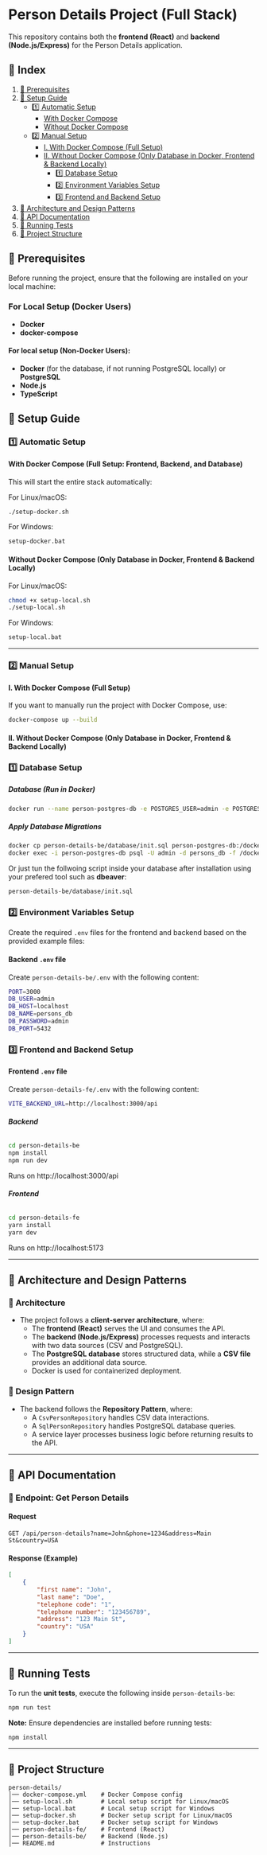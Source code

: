 # Person Details Project (Full Stack)

This repository contains both the **frontend (React)** and **backend (Node.js/Express)** for the Person Details application.

## 📌 Index
1. [🚀 Prerequisites](#-prerequisites)
2. [🚀 Setup Guide](#-setup-guide)
   - [1️⃣ Automatic Setup](#1️⃣-automatic-setup)
     - [With Docker Compose](#with-docker-compose-full-setup-frontend-backend-and-database)
     - [Without Docker Compose](#without-docker-compose-only-database-in-docker-frontend--backend-locally)
   - [2️⃣ Manual Setup](#2️⃣-manual-setup)
     - [I. With Docker Compose (Full Setup)](#i-with-docker-compose-full-setup)
     - [II. Without Docker Compose (Only Database in Docker, Frontend & Backend Locally)](#ii-without-docker-compose-only-database-in-docker-frontend--backend-locally)
       - [1️⃣ Database Setup](#1️⃣-database-setup)
       - [2️⃣ Environment Variables Setup](#2️⃣-environment-variables-setup)
       - [3️⃣ Frontend and Backend Setup](#3️⃣-frontend-and-backend-setup)
3. [🚀 Architecture and Design Patterns](#-architecture-and-design-patterns)
4. [🚀 API Documentation](#-api-documentation)
5. [🚀 Running Tests](#-running-tests)
5. [📂 Project Structure](#-project-structure)

## 🚀 Prerequisites

Before running the project, ensure that the following are installed on your local machine:

### **For Local Setup (Docker Users)**
- **Docker**
- **docker-compose**

#### For local setup (Non-Docker Users):
- **Docker** (for the database, if not running PostgreSQL locally) or **PostgreSQL**
- **Node.js**
- **TypeScript**

## 🚀 Setup Guide

### **1️⃣ Automatic Setup**

#### **With Docker Compose (Full Setup: Frontend, Backend, and Database)**
This will start the entire stack automatically:

For Linux/macOS:
```sh
./setup-docker.sh
```

For Windows:
```bat
setup-docker.bat
```

#### **Without Docker Compose (Only Database in Docker, Frontend & Backend Locally)**
For Linux/macOS:
```sh
chmod +x setup-local.sh
./setup-local.sh
```

For Windows:
```bat
setup-local.bat
```

---

### **2️⃣ Manual Setup**

#### **I. With Docker Compose (Full Setup)**
If you want to manually run the project with Docker Compose, use:
```sh
docker-compose up --build
```

#### **II. Without Docker Compose (Only Database in Docker, Frontend & Backend Locally)**

### **1️⃣ Database Setup**
##### **Database (Run in Docker)**
```sh
docker run --name person-postgres-db -e POSTGRES_USER=admin -e POSTGRES_PASSWORD=admin -e POSTGRES_DB=persons_db -p 5432:5432 -d postgres
```

##### **Apply Database Migrations**
```sh
docker cp person-details-be/database/init.sql person-postgres-db:/docker-entrypoint-initdb.d/init.sql
docker exec -i person-postgres-db psql -U admin -d persons_db -f /docker-entrypoint-initdb.d/init.sql
```

Or just tun the follwoing script inside your database after installation using your prefered tool such as **dbeaver**:

```sh
person-details-be/database/init.sql
```



### **2️⃣ Environment Variables Setup**
Create the required `.env` files for the frontend and backend based on the provided example files:

#### **Backend `.env` file**
Create `person-details-be/.env` with the following content:
```sh
PORT=3000
DB_USER=admin
DB_HOST=localhost
DB_NAME=persons_db
DB_PASSWORD=admin
DB_PORT=5432
```

### **3️⃣ Frontend and Backend Setup**
#### **Frontend `.env` file**
Create `person-details-fe/.env` with the following content:
```sh
VITE_BACKEND_URL=http://localhost:3000/api
```

###### **Backend**
```sh
cd person-details-be
npm install
npm run dev
```
Runs on http://localhost:3000/api

###### **Frontend**
```sh
cd person-details-fe
yarn install
yarn dev
```
Runs on http://localhost:5173

---

## 🚀 Architecture and Design Patterns
### **🔹 Architecture**
- The project follows a **client-server architecture**, where:
  - The **frontend (React)** serves the UI and consumes the API.
  - The **backend (Node.js/Express)** processes requests and interacts with two data sources (CSV and PostgreSQL).
  - The **PostgreSQL database** stores structured data, while a **CSV file** provides an additional data source.
  - Docker is used for containerized deployment.

### **🔹 Design Pattern**
- The backend follows the **Repository Pattern**, where:
  - A `CsvPersonRepository` handles CSV data interactions.
  - A `SqlPersonRepository` handles PostgreSQL database queries.
  - A service layer processes business logic before returning results to the API.

---

## **🚀 API Documentation**
### **📌 Endpoint: Get Person Details**
#### **Request**
```http
GET /api/person-details?name=John&phone=1234&address=Main St&country=USA
```
#### **Response (Example)**
```json
[
    {
        "first name": "John",
        "last name": "Doe",
        "telephone code": "1",
        "telephone number": "123456789",
        "address": "123 Main St",
        "country": "USA"
    }
]
```

---

## 🚀 Running Tests

To run the **unit tests**, execute the following inside `person-details-be`:

```sh
npm run test
```
**Note:** Ensure dependencies are installed before running tests:
```sh
npm install
```

---

## 📂 Project Structure
```
person-details/
│── docker-compose.yml    # Docker Compose config
│── setup-local.sh        # Local setup script for Linux/macOS
│── setup-local.bat       # Local setup script for Windows
│── setup-docker.sh       # Docker setup script for Linux/macOS
│── setup-docker.bat      # Docker setup script for Windows
│── person-details-fe/    # Frontend (React)
│── person-details-be/    # Backend (Node.js)
│── README.md             # Instructions